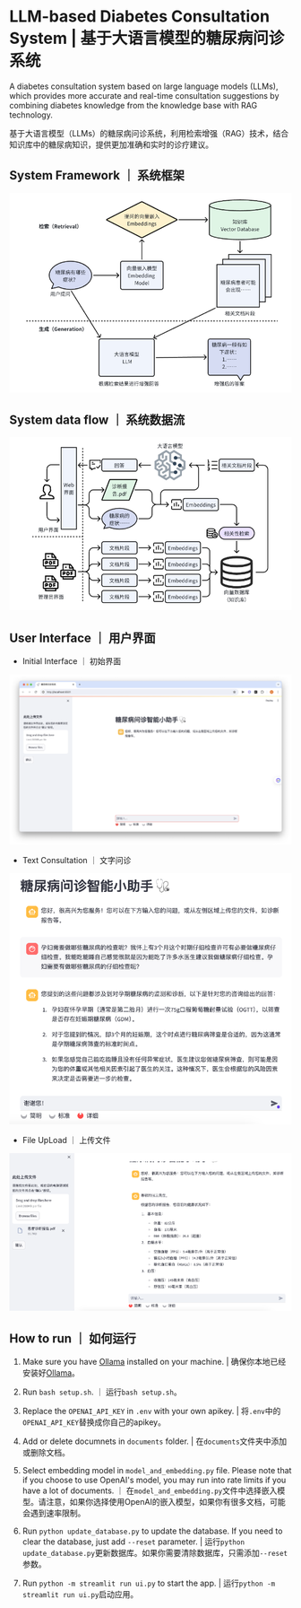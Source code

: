 # LLM-based Diabetes Consultation System | 基于大语言模型的糖尿病问诊系统

A diabetes consultation system based on large language models (LLMs), which provides more accurate and real-time consultation suggestions by combining diabetes knowledge from the knowledge base with RAG technology.

基于大语言模型（LLMs）的糖尿病问诊系统，利用检索增强（RAG）技术，结合知识库中的糖尿病知识，提供更加准确和实时的诊疗建议。

## System Framework ｜ 系统框架

![alt text](<images/Framework Diagram.png>)

## System data flow ｜ 系统数据流

![alt text](<images/System Data Flow Diagram.png>)

## User Interface ｜ 用户界面

- Initial Interface ｜ 初始界面

![alt text](images/UI.png)

- Text Consultation ｜ 文字问诊

![alt text](<images/Text Consultation.png>)

- File UpLoad ｜ 上传文件

![alt text](<images/File Uploading.png>)

## How to run ｜ 如何运行

1. Make sure you have [Ollama](https://ollama.com/) installed on your machine. | 确保你本地已经安装好[Ollama](https://ollama.com/)。

2. Run `bash setup.sh`. ｜ 运行`bash setup.sh`。

3. Replace the `OPENAI_API_KEY` in `.env` with your own apikey. | 将`.env`中的`OPENAI_API_KEY`替换成你自己的apikey。

4. Add or delete documnets in `documents` folder. | 在`documents`文件夹中添加或删除文档。

5. Select embedding model in `model_and_embedding.py` file. Please note that if you choose to use OpenAI's model, you may run into rate limits if you have a lot of documents. ｜ 在`model_and_embedding.py`文件中选择嵌入模型。请注意，如果你选择使用OpenAI的嵌入模型，如果你有很多文档，可能会遇到速率限制。

6. Run `python update_database.py` to update the database. If you need to clear the database, just add `--reset` parameter. | 运行`python update_database.py`更新数据库。如果你需要清除数据库，只需添加`--reset`参数。

7. Run `python -m streamlit run ui.py` to start the app. | 运行`python -m streamlit run ui.py`启动应用。
